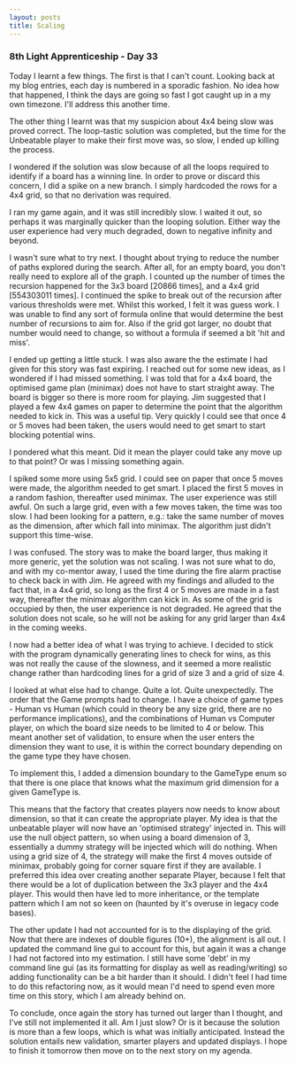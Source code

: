 ```yaml
---
layout: posts
title: Scaling
---
```

### 8th Light Apprenticeship - Day 33

Today I learnt a few things. The first is that I can't count. Looking back at my blog entries, each day is numbered in a sporadic fashion. No idea how that happened, I think the days are going so fast I got caught up in a my own timezone. I'll address this another time.

<!--break--> 

The other thing I learnt was that my suspicion about 4x4 being slow was proved correct. The loop-tastic solution was completed, but the time for the Unbeatable player to make their first move was, so slow, I ended up killing the process.

I wondered if the solution was slow because of all the loops required to identify if a board has a winning line. In order to prove or discard this concern, I did a spike on a new branch. I simply hardcoded the rows for a 4x4 grid, so that no derivation was required.

I ran my game again, and it was still incredibly slow. I waited it out, so perhaps it was marginally quicker than the looping solution. Either way the user experience had very much degraded, down to negative infinity and beyond.

I wasn't sure what to try next. I thought about trying to reduce the number of paths explored during the search. After all, for an empty board, you don't really need to explore all of the graph. I counted up the number of times the recursion happened for the 3x3 board [20866 times], and a 4x4 grid [554303011 times]. I continued the spike to break out of the recursion after various thresholds were met. Whilst this worked, I felt it was guess work. I was unable to find any sort of formula online that would determine the best number of recursions to aim for. Also if the grid got larger, no doubt that number would need to change, so without a formula if seemed a bit 'hit and miss'.

I ended up getting a little stuck. I was also aware the the estimate I had given for this story was fast expiring. I reached out for some new ideas, as I wondered if I had missed something. I was told that for a 4x4 board, the optimised game plan (minimax) does not have to start straight away. The board is bigger so there is more room for playing.  Jim suggested that I played a few 4x4 games on paper to determine the point that the algorithm needed to kick in. This was a useful tip. Very quickly I could see that once 4 or 5 moves had been taken, the users would need to get smart to start blocking potential wins.

I pondered what this meant. Did it mean the player could take any move up to that point? Or was I missing something again. 

I spiked some more using 5x5 grid. I could see on paper that once 5 moves were made, the algorithm needed to get smart. I placed the first 5 moves in a random fashion, thereafter used minimax. The user experience was still awful. On such a large grid, even with a few moves taken, the time was too slow. I had been looking for a pattern, e.g.: take the same number of moves as the dimension, after which fall into minimax. The algorithm just didn't support this time-wise.

I was confused. The story was to make the board larger, thus making it more generic, yet the solution was not scaling. I was not sure what to do, and with my co-mentor away, I used the time during the fire alarm practise to check back in with Jim. He agreed with my findings and alluded to the fact that, in a 4x4 grid, so long as the first 4 or 5 moves are made in a fast way, thereafter the minimax algorithm can kick in. As some of the grid is occupied by then, the user experience is not degraded. He agreed that the solution does not scale, so he will not be asking for any grid larger than 4x4 in the coming weeks. 

I now had a better idea of what I was trying to achieve. I decided to stick with the program dynamically generating lines to check for wins, as this was not really the cause of the slowness, and it seemed a more realistic change rather than hardcoding lines for a grid of size 3 and a grid of size 4.

I looked at what else had to change. Quite a lot. Quite unexpectedly. The order that the Game prompts had to change. I have a choice of game types - Human vs Human (which could in theory be any size grid, there are no performance implications), and the combinations of Human vs Computer player, on which the board size needs to be limited to 4 or below. This meant another set of validation, to ensure when the user enters the dimension they want to use, it is within the correct boundary depending on the game type they have chosen.

To implement this, I added a dimension boundary to the GameType enum so that there is one place that knows what the maximum grid dimension for a given GameType is. 

This means that the factory that creates players now needs to know about dimension, so that it can create the appropriate player. My idea is that the unbeatable player will now have an 'optimised strategy' injected in. This will use the null object pattern, so when using a board dimension of 3, essentially a dummy strategy will be injected which will do nothing. When using a grid size of 4, the strategy will make the first 4 moves outside of minimax, probably going for corner square first if they are available. I preferred this idea over creating another separate Player, because I felt that there would be a lot of duplication between the 3x3 player and the 4x4 player. This would then have led to more inheritance, or the template pattern which I am not so keen on (haunted by it's overuse in legacy code bases).

The other update I had not accounted for is to the displaying of the grid. Now that there are indexes of double figures (10+), the alignment is all out. I updated the command line gui to account for this, but again it was a change I had not factored into my estimation. I still have some 'debt' in my command line gui (as its formatting for display as well as reading/writing) so adding functionality can be a bit harder than it should. I didn't feel I had time to do this refactoring now, as it would mean I'd need to spend even more time on this story, which I am already behind on. 

To conclude, once again the story has turned out larger than I thought, and I've still not implemented it all. Am I just slow? Or is it because the solution is more than a few loops, which is what was initially anticipated. Instead the solution entails new validation, smarter players and updated displays. I hope to finish it tomorrow then move on to the next story on my agenda.

